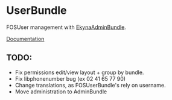 UserBundle
===========

FOSUser management with [EkynaAdminBundle](https://github.com/ekyna/AdminBundle).

[Documentation](https://github.com/ekyna/UserBundle/blob/master/Resources/doc/index.md)

## TODO:
 * Fix permissions edit/view layout + group by bundle.
 * Fix libphonenumber bug (ex 02 41 65 77 90)
 * Change translations, as FOSUserBundle's rely on username. 
 * Move administration to AdminBundle
